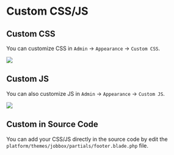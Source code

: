 # Custom CSS/JS

## Custom CSS

You can customize CSS in `Admin` -> `Appearance` -> `Custom CSS`.

![](../images/custom-css.png)

## Custom JS

You can also customize JS in `Admin` -> `Appearance` -> `Custom JS`.

![](../images/custom-js.png)

## Custom in Source Code

You can add your CSS/JS directly in the source code by edit the `platform/themes/jobbox/partials/footer.blade.php` file.